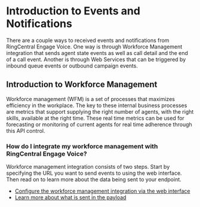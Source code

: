 # Introduction to Events and Notifications

There are a couple ways to received events and notifications from RingCentral Engage Voice. One way is through Workforce Management integration that sends agent state events as well as call detail and the end of a call event.  Another is through Web Services that can be triggered by inbound queue events or outbound campaign events.


## Introduction to Workforce Management

Workforce management (WFM) is a set of processes that maximizes efficiency in the workplace.  The key to these internal business processes are metrics that support supplying the right number of agents, with the right skills, available at the right time. These real time metrics can be used for forecasting or monitoring of current agents for real time adherence through this API control.

### How do I integrate my workforce management with RingCentral Engage Voice?

Workforce management integration consists of two steps. Start by specifying the URL you want to send events to using the web interface.  Then read on to learn more about the data being sent to your endpoint.

* [Configure the workforce management integration via the web interface](./configure-wfm)
* [Learn more about what is sent in the payload](./payload-wfm)
